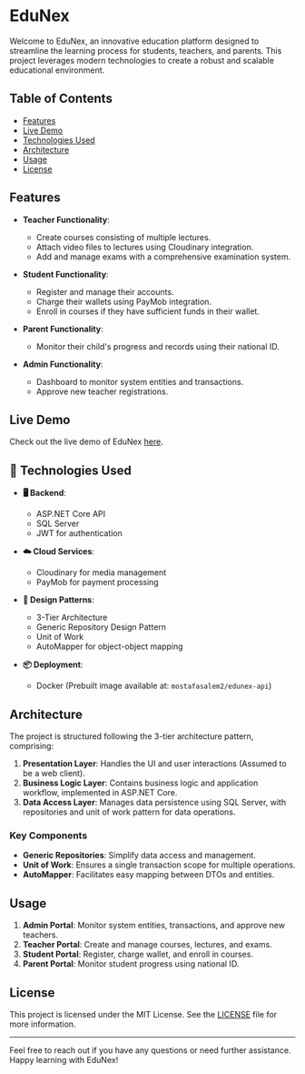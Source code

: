 # EduNex

Welcome to EduNex, an innovative education platform designed to streamline the learning process for students, teachers, and parents. This project leverages modern technologies to create a robust and scalable educational environment.

## Table of Contents
- [Features](#features)
- [Live Demo](#live-demo)
- [Technologies Used](#technologies-used)
- [Architecture](#architecture)
- [Usage](#usage)
- [License](#license)

## Features
- **Teacher Functionality**:
  - Create courses consisting of multiple lectures.
  - Attach video files to lectures using Cloudinary integration.
  - Add and manage exams with a comprehensive examination system.

- **Student Functionality**:
  - Register and manage their accounts.
  - Charge their wallets using PayMob integration.
  - Enroll in courses if they have sufficient funds in their wallet.

- **Parent Functionality**:
  - Monitor their child's progress and records using their national ID.

- **Admin Functionality**:
  - Dashboard to monitor system entities and transactions.
  - Approve new teacher registrations.

## Live Demo
Check out the live demo of EduNex [here](https://edu-nex-front.vercel.app/).

## 🚀 Technologies Used

- **🖥️ Backend**:
  - ASP.NET Core API
  - SQL Server
  - JWT for authentication

- **☁️ Cloud Services**:
  - Cloudinary for media management
  - PayMob for payment processing

- **🧠 Design Patterns**:
  - 3-Tier Architecture
  - Generic Repository Design Pattern
  - Unit of Work
  - AutoMapper for object-object mapping

- **📦 Deployment**:
  - Docker (Prebuilt image available at: `mostafasalem2/edunex-api`)




## Architecture
The project is structured following the 3-tier architecture pattern, comprising:

1. **Presentation Layer**: Handles the UI and user interactions (Assumed to be a web client).
2. **Business Logic Layer**: Contains business logic and application workflow, implemented in ASP.NET Core.
3. **Data Access Layer**: Manages data persistence using SQL Server, with repositories and unit of work pattern for data operations.

### Key Components
- **Generic Repositories**: Simplify data access and management.
- **Unit of Work**: Ensures a single transaction scope for multiple operations.
- **AutoMapper**: Facilitates easy mapping between DTOs and entities.



## Usage
1. **Admin Portal**: Monitor system entities, transactions, and approve new teachers.
2. **Teacher Portal**: Create and manage courses, lectures, and exams.
3. **Student Portal**: Register, charge wallet, and enroll in courses.
4. **Parent Portal**: Monitor student progress using national ID.


## License
This project is licensed under the MIT License. See the [LICENSE](LICENSE) file for more information.

---

Feel free to reach out if you have any questions or need further assistance. Happy learning with EduNex!

